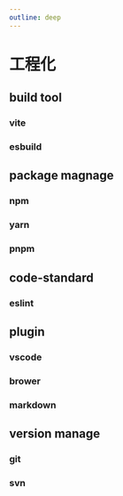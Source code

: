 ```yaml
---
outline: deep
---
```

# 工程化

## build tool
### vite
### esbuild

## package magnage
### npm
### yarn
### pnpm

## code-standard
### eslint

## plugin
### vscode
### brower
### markdown

## version manage
### git
### svn

